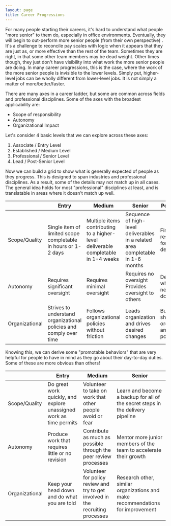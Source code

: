 ```yaml
---
layout: page
title: Career Progressions
---
```


For many people starting their careers, it's hard to understand what people "more senior" to them do, especially in office environments. Eventually, they will begin to out-perform more senior people (from their own perspective) . It's a challenge to reconcile pay scales with logic when it appears that they are just as, or more effective than the rest of the team. Sometimes they are right, in that some other team members may be dead weight. Other times though, they just don't have visibility into what work the more senior people are doing. In many career progressions, this is the case, where the work of the more senior people is invisible to the lower levels. Simply put, higher-level jobs can be wholly different from lower-level jobs. It is not simply a matter of more/better/faster.

There are many axes in a career ladder, but some are common across fields and professional disciplines. Some of the axes with the broadest applicability are:
* Scope of responsibility
* Autonomy
* Organizational Impact

Let's consider 4 basic levels that we can explore across these axes:
1. Associate / Entry Level
2. Established / Medium Level
3. Professional / Senior Level
4. Lead / Post-Senior Level

Now we can build a grid to show what is generally expected of people as they progress. This is designed to span industries and professional disciplines. As a result, some of the details may not match up in all cases. The general idea holds for most "professional" disciplines at least, and is translatable in areas where it doesn't match up well.

|                | Entry                                                              | Medium                                                                             | Senior                                                                          | Post-Senior                                         |
| -------------- | ------------------------------------------------------------------ | ---------------------------------------------------------------------------------- | ------------------------------------------------------------------------------- | --------------------------------------------------- |
| Scope/Quality  | Single item of limited scope completable in hours or 1-2 days      | Multiple items contributing to a higher-level deliverable completable in 1-4 weeks | Sequence of high-level deliverables in a related area completable in 1-6 months | Final responsibility for client deliverables        |
| Autonomy       | Requires significant oversight                                     | Requires minimal oversight                                                         | Requires no oversight<br>Provides oversight to others                           | Determines what works needs to be done              |
| Organizational | Strives to understand organizational policies and comply over time | Follows organizational policies without friction                                   | Leads organization and drives desired changes                                   | Builds and shapes the organization and its policies |

Knowing this, we can derive some "promotable behaviors" that are very helpful for people to have in mind as they go about their day-to-day duties. Some of these are more obvious than others!

|                | Entry                                                              | Medium                                                                             | Senior                                                                          |
| -------------- | ------------------------------------------------------------------ | ---------------------------------------------------------------------------------- | ------------------------------------------------------------------------------- |
| Scope/Quality  | Do great work quickly, and explore unassigned work as time permits | Volunteer to take on work that other people avoid or fear                          | Learn and become a backup for all of the secret steps in the delivery pipeline  |
| Autonomy       | Produce work that requires little or no revision                   | Contribute as much as possible through the peer review processes                   | Mentor more junior members of the team to accelerate their growth               |
| Organizational | Keep your head down and do what you are told                       | Volunteer for policy review and try to get involved in the recruiting processes    | Research other, similar organizations and make recommendations for improvement  |
